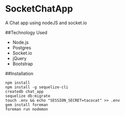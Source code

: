 # SocketChatApp
A Chat app using nodeJS and socket.io

##Technology Used
* Node.js
* Postgres
* Socket.io
* jQuery
* Bootstrap

##Installation
```
npm install
npm install -g sequelize-cli
createdb chat_app
sequelize db:migrate
touch .env && echo "SESSION_SECRET=tacocat" >> .env
gem install foreman
foreman run nodemon
```
